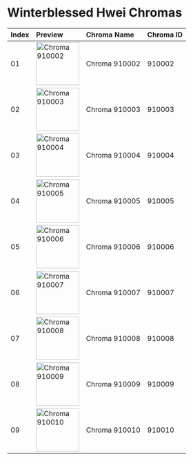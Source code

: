 # Winterblessed Hwei Chromas

| Index | Preview | Chroma Name | Chroma ID |
|:---|:---|:---|:---|
| 01 | <img src='https://raw.communitydragon.org/latest/plugins/rcp-be-lol-game-data/global/default/v1/champion-chroma-images/910/910002.png' alt='Chroma 910002' width='100'> | Chroma 910002 | 910002 |
| 02 | <img src='https://raw.communitydragon.org/latest/plugins/rcp-be-lol-game-data/global/default/v1/champion-chroma-images/910/910003.png' alt='Chroma 910003' width='100'> | Chroma 910003 | 910003 |
| 03 | <img src='https://raw.communitydragon.org/latest/plugins/rcp-be-lol-game-data/global/default/v1/champion-chroma-images/910/910004.png' alt='Chroma 910004' width='100'> | Chroma 910004 | 910004 |
| 04 | <img src='https://raw.communitydragon.org/latest/plugins/rcp-be-lol-game-data/global/default/v1/champion-chroma-images/910/910005.png' alt='Chroma 910005' width='100'> | Chroma 910005 | 910005 |
| 05 | <img src='https://raw.communitydragon.org/latest/plugins/rcp-be-lol-game-data/global/default/v1/champion-chroma-images/910/910006.png' alt='Chroma 910006' width='100'> | Chroma 910006 | 910006 |
| 06 | <img src='https://raw.communitydragon.org/latest/plugins/rcp-be-lol-game-data/global/default/v1/champion-chroma-images/910/910007.png' alt='Chroma 910007' width='100'> | Chroma 910007 | 910007 |
| 07 | <img src='https://raw.communitydragon.org/latest/plugins/rcp-be-lol-game-data/global/default/v1/champion-chroma-images/910/910008.png' alt='Chroma 910008' width='100'> | Chroma 910008 | 910008 |
| 08 | <img src='https://raw.communitydragon.org/latest/plugins/rcp-be-lol-game-data/global/default/v1/champion-chroma-images/910/910009.png' alt='Chroma 910009' width='100'> | Chroma 910009 | 910009 |
| 09 | <img src='https://raw.communitydragon.org/latest/plugins/rcp-be-lol-game-data/global/default/v1/champion-chroma-images/910/910010.png' alt='Chroma 910010' width='100'> | Chroma 910010 | 910010 |
